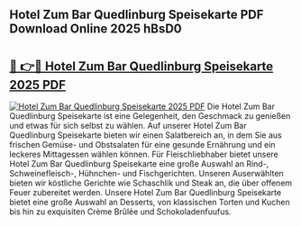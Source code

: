 ## Hotel Zum Bar Quedlinburg Speisekarte PDF Download Online 2025 hBsD0

# <h2><a href="http://gca0npu.nevu.top/?p=Hotel+Zum+Bar+Quedlinburg+Speisekarte">🔗 👉🔴 Hotel Zum Bar Quedlinburg Speisekarte 2025 PDF</a></h2>

[![Hotel Zum Bar Quedlinburg Speisekarte 2025 PDF](https://i.imgur.com/dBaPXMq.png)](http://gca0npu.nevu.top/?p=Hotel+Zum+Bar+Quedlinburg+Speisekarte)
Die Hotel Zum Bar Quedlinburg Speisekarte ist eine Gelegenheit, den Geschmack zu genießen und etwas für sich selbst zu wählen. Auf unserer Hotel Zum Bar Quedlinburg Speisekarte bieten wir einen Salatbereich an, in dem Sie aus frischen Gemüse- und Obstsalaten für eine gesunde Ernährung und ein leckeres Mittagessen wählen können. Für Fleischliebhaber bietet unsere Hotel Zum Bar Quedlinburg Speisekarte eine große Auswahl an Rind-, Schweinefleisch-, Hühnchen- und Fischgerichten. Unseren Auserwählten bieten wir köstliche Gerichte wie Schaschlik und Steak an, die über offenem Feuer zubereitet werden. Unsere Hotel Zum Bar Quedlinburg Speisekarte bietet eine große Auswahl an Desserts, von klassischen Torten und Kuchen bis hin zu exquisiten Crème Brûlée und Schokoladenfuufus.
